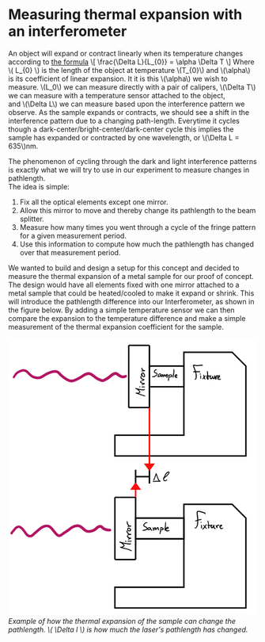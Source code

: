 # Measuring thermal expansion with an interferometer

An object will expand or contract linearly when its temperature changes according to [the formula](http://hyperphysics.phy-astr.gsu.edu/hbase/thermo/thexp.html#c2)
\\[ \frac{\Delta L}{L_{0}} = \alpha \Delta T \\]
Where \\( L_{0} \\) is the length of the object at temperature \\(T_{0}\\) and \\(\alpha\\) is its coefficient of linear expansion. It it is this \\(\alpha\\) we wish to measure. \\(L_0\\) we can measure directly with a pair of calipers, \\(\Delta T\\) we can measure with a temperature sensor attached to the object,  
and \\(\Delta L\\) we can measure based upon the interference pattern we observe. As the sample expands or contracts, we should see a shift in the interference pattern due to a changing path-length. Everytime it cycles though a dark-center/bright-center/dark-center cycle this implies the sample has expanded or contracted by one wavelength, or \\(\Delta L = 635\\)nm.

The phenomenon of cycling through the dark and light interference patterns is exactly what we will try to use in our experiment to measure changes in pathlength.\
The idea is simple:
1.	Fix all the optical elements except one mirror.
2.	Allow this mirror to move and thereby change its pathlength to the beam splitter.
3.	Measure how many times you went through a cycle of the fringe pattern for a given measurement period.
4.	Use this information to compute how much the pathlength has changed over that measurement period.

We wanted to build and design a setup for this concept and decided to measure the thermal expansion of a metal sample for our proof of concept. The design would have all elements fixed with one mirror attached to a metal sample that could be heated/cooled to make it expand or shrink. This will introduce the pathlength difference into our Interferometer, as shown in the figure below. By adding a simple temperature sensor we can then compare the expansion to the temperature difference and make a simple measurement of the thermal expansion coefficient for the sample.

![Alt text](../images/Sample_Mirror.png)
*Example of how the thermal expansion of the sample can change the pathlength. \\( \Delta l \\)
 is how much the laser's pathlength has changed.*
